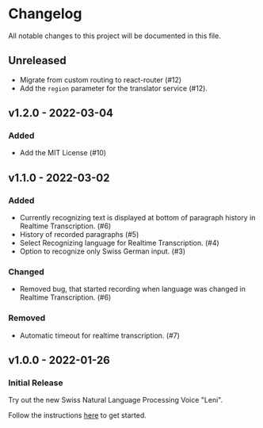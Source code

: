 # Changelog
All notable changes to this project will be documented in this file.

## Unreleased

- Migrate from custom routing to react-router (#12)
- Add the `region` parameter for the translator service (#12).

## v1.2.0 - 2022-03-04

### Added

- Add the MIT License (#10)

## v1.1.0 - 2022-03-02

### Added

- Currently recognizing text is displayed at bottom of paragraph history in Realtime Transcription. (#6)
- History of recorded paragraphs (#5)
- Select Recognizing language for Realtime Transcription. (#4)
- Option to recognize only Swiss German input. (#3)

### Changed

- Removed bug, that started recording when language was changed in Realtime Transcription. (#6)

### Removed

- Automatic timeout for realtime transcription. (#7)

## v1.0.0 - 2022-01-26

### Initial Release

Try out the new Swiss Natural Language Processing Voice "Leni".

Follow the instructions [here](https://github.com/isolutionsag/cognitive-services-speech-demo/tree/v1.0.0) to get started.
